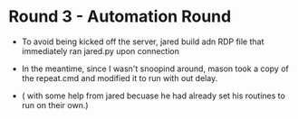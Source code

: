 # Round 3 - Automation Round

* To avoid being kicked off the server, jared build adn RDP file that immediately ran jared.py upon connection

* In the meantime, since I wasn't snoopind around, mason took a copy of the repeat.cmd and modified it to run with out delay. 
 - ( with some help from jared becuase he had already set his routines to run on their own.)
